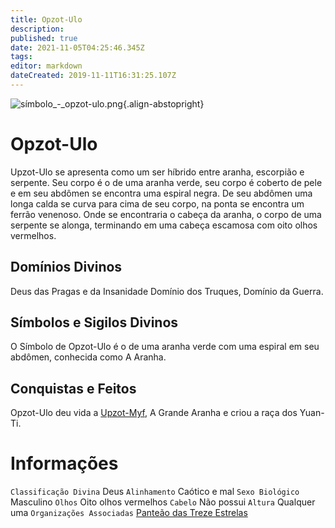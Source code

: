 ```yaml
---
title: Opzot-Ulo
description: 
published: true
date: 2021-11-05T04:25:46.345Z
tags: 
editor: markdown
dateCreated: 2019-11-11T16:31:25.107Z
---
```


<!-- SUBTITLE: Deus das Pragas e da Insanidade -->
![símbolo_-_opzot-ulo.png](/uploads/simbolos-divinos/símbolo_-_opzot-ulo.png){.align-abstopright}

# Opzot-Ulo
Upzot-Ulo se apresenta como um ser híbrido entre aranha, escorpião e serpente. Seu corpo é o de uma aranha verde, seu corpo é coberto de pele e em seu abdômen se encontra uma espiral negra. De seu abdômen uma longa calda se curva para cima de seu corpo, na ponta se encontra um ferrão venenoso. Onde se encontraria o cabeça da aranha, o corpo de uma serpente se alonga, terminando em uma cabeça escamosa com oito olhos vermelhos.

## Domínios Divinos
Deus das Pragas e da Insanidade Domínio dos Truques, Domínio da Guerra.

## Símbolos e Sigilos Divinos
O Símbolo de Opzot-Ulo é o de uma aranha verde com uma espiral em seu abdômen, conhecida como A Aranha.

## Conquistas e Feitos
Opzot-Ulo deu vida a [Upzot-Myf](), A Grande Aranha e criou a raça dos Yuan-Ti.

# Informações
`Classificação Divina` Deus
`Alinhamento` Caótico e mal 
`Sexo Biológico` Masculino 
`Olhos` Oito olhos vermelhos
`Cabelo` Não possui
`Altura` Qualquer uma 
`Organizações Associadas` [Panteão das Treze Estrelas](http://localhost/divindades/panteao-das-treze-estrelas#panteao-das-treze-estrelas)
